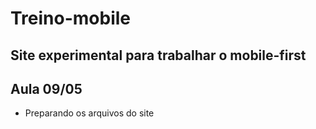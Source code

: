 # Treino-mobile
Site experimental para trabalhar o mobile-first
---
## Aula 09/05
* Preparando os arquivos do site
